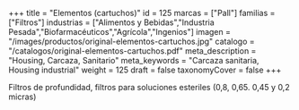 +++
title = "Elementos (cartuchos)"
id = 125
marcas = ["Pall"]
familias = ["Filtros"]
industrias = ["Alimentos y Bebidas","Industria Pesada","Biofarmacéuticos","Agrícola","Ingenios"]
imagen = "/images/productos/original-elementos-cartuchos.jpg"
catalogo = "/catalogos/original-elementos-cartuchos.pdf"
meta_description = "Housing, Carcaza, Sanitario"
meta_keywords = "Carcaza sanitaria, Housing industrial"
weight = 125
draft = false
taxonomyCover = false
+++
<p>Filtros de profundidad, filtros para soluciones esteriles (0,8, 0,65. 0,45 y 0,2 micras)</p>